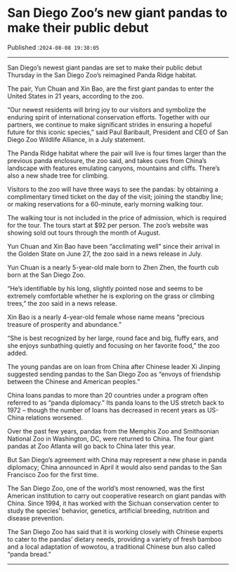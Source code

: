 # San Diego Zoo’s new giant pandas to make their public debut

Published :`2024-08-08 19:38:05`

---

San Diego’s newest giant pandas are set to make their public debut Thursday in the San Diego Zoo’s reimagined Panda Ridge habitat.

The pair, Yun Chuan and Xin Bao, are the first giant pandas to enter the United States in 21 years, according to the zoo.

“Our newest residents will bring joy to our visitors and symbolize the enduring spirit of international conservation efforts. Together with our partners, we continue to make significant strides in ensuring a hopeful future for this iconic species,” said Paul Baribault, President and CEO of San Diego Zoo Wildlife Alliance, in a July statement.

The Panda Ridge habitat where the pair will live is four times larger than the previous panda enclosure, the zoo said, and takes cues from China’s landscape with features emulating canyons, mountains and cliffs. There’s also a new shade tree for climbing.

Visitors to the zoo will have three ways to see the pandas: by obtaining a complimentary timed ticket on the day of the visit; joining the standby line; or making reservations for a 60-minute, early morning walking tour.

The walking tour is not included in the price of admission, which is required for the tour. The tours start at $92 per person. The zoo’s website was showing sold out tours through the month of August.

Yun Chuan and Xin Bao have been “acclimating well” since their arrival in the Golden State on June 27, the zoo said in a news release in July.

Yun Chuan is a nearly 5-year-old male born to Zhen Zhen, the fourth cub born at the San Diego Zoo.

“He’s identifiable by his long, slightly pointed nose and seems to be extremely comfortable whether he is exploring on the grass or climbing trees,” the zoo said in a news release.

Xin Bao is a nearly 4-year-old female whose name means “precious treasure of prosperity and abundance.”

“She is best recognized by her large, round face and big, fluffy ears, and she enjoys sunbathing quietly and focusing on her favorite food,” the zoo added.

The young pandas are on loan from China after Chinese leader Xi Jinping suggested sending pandas to the San Diego Zoo as “envoys of friendship between the Chinese and American peoples.”

China loans pandas to more than 20 countries under a program often referred to as “panda diplomacy.” Its panda loans to the US stretch back to 1972 – though the number of loans has decreased in recent years as US-China relations worsened.

Over the past few years, pandas from the Memphis Zoo and Smithsonian National Zoo in Washington, DC, were returned to China. The four giant pandas at Zoo Atlanta will go back to China later this year.

But San Diego’s agreement with China may represent a new phase in panda diplomacy; China announced in April it would also send pandas to the San Francisco Zoo for the first time.

The San Diego Zoo, one of the world’s most renowned, was the first American institution to carry out cooperative research on giant pandas with China. Since 1994, it has worked with the Sichuan conservation center to study the species’ behavior, genetics, artificial breeding, nutrition and disease prevention.

The San Diego Zoo has said that it is working closely with Chinese experts to cater to the pandas’ dietary needs, providing a variety of fresh bamboo and a local adaptation of wowotou, a traditional Chinese bun also called “panda bread.”

---

